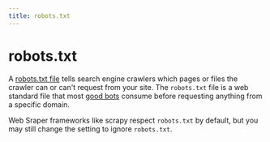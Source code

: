 ```yaml
---
title: robots.txt
---
```


# robots.txt

A [robots.txt file](https://developers.google.com/search/docs/advanced/robots/intro) tells search engine crawlers which pages or files the crawler can or can't request from your site. The `robots.txt` file is a web standard file that most [good bots](https://www.cloudflare.com/en-ca/learning/bots/how-to-manage-good-bots/#:~:text=By%20maintaining%20a%20list%20of,blocklist%20of%20known%20bad%20bots) consume before requesting anything from a specific domain.

Web Sraper frameworks like scrapy respect `robots.txt` by default, but you may still change the setting to ignore `robots.txt`.
